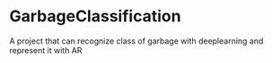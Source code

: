 # GarbageClassification
A project that can recognize class of garbage with deeplearning and represent it with AR
